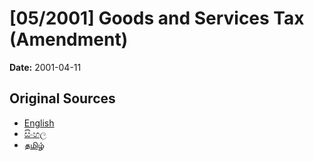 # [05/2001] Goods and Services Tax (Amendment)

**Date:** 2001-04-11

## Original Sources

- [English](https://documents.gov.lk/view/acts/2001/4/05-2001_E.pdf)
- [සිංහල](https://documents.gov.lk/view/acts/2001/4/05-2001_S.pdf)
- [தமிழ்](https://documents.gov.lk/view/acts/2001/4/05-2001_T.pdf)
